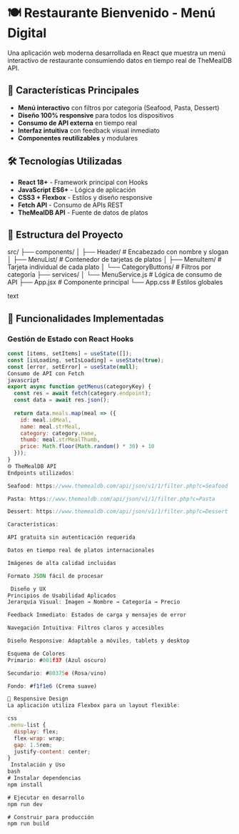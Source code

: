 # 🍽️ Restaurante Bienvenido - Menú Digital

Una aplicación web moderna desarrollada en React que muestra un menú interactivo de restaurante consumiendo datos en tiempo real de TheMealDB API.

## 🚀 Características Principales

- **Menú interactivo** con filtros por categoría (Seafood, Pasta, Dessert)
- **Diseño 100% responsive** para todos los dispositivos
- **Consumo de API externa** en tiempo real
- **Interfaz intuitiva** con feedback visual inmediato
- **Componentes reutilizables** y modulares

## 🛠️ Tecnologías Utilizadas

- **React 18+** - Framework principal con Hooks
- **JavaScript ES6+** - Lógica de aplicación
- **CSS3 + Flexbox** - Estilos y diseño responsive
- **Fetch API** - Consumo de APIs REST
- **TheMealDB API** - Fuente de datos de platos

## 📁 Estructura del Proyecto
src/
├── components/
│ ├── Header/ # Encabezado con nombre y slogan
│ ├── MenuList/ # Contenedor de tarjetas de platos
│ ├── MenuItem/ # Tarjeta individual de cada plato
│ └── CategoryButtons/ # Filtros por categoría
├── services/
│ └── MenuService.js # Lógica de consumo de API
├── App.jsx # Componente principal
└── App.css # Estilos globales

text

## 🎯 Funcionalidades Implementadas

### Gestión de Estado con React Hooks
```javascript
const [items, setItems] = useState([]);
const [isLoading, setIsLoading] = useState(true);
const [error, setError] = useState(null);
Consumo de API con Fetch
javascript
export async function getMenus(categoryKey) {
  const res = await fetch(category.endpoint);
  const data = await res.json();
  
  return data.meals.map(meal => ({
    id: meal.idMeal,
    name: meal.strMeal,
    category: category.name,
    thumb: meal.strMealThumb,
    price: Math.floor(Math.random() * 30) + 10
  }));
}
🌐 TheMealDB API
Endpoints utilizados:

Seafood: https://www.themealdb.com/api/json/v1/1/filter.php?c=Seafood

Pasta: https://www.themealdb.com/api/json/v1/1/filter.php?c=Pasta

Dessert: https://www.themealdb.com/api/json/v1/1/filter.php?c=Dessert

Características:

API gratuita sin autenticación requerida

Datos en tiempo real de platos internacionales

Imágenes de alta calidad incluidas

Formato JSON fácil de procesar

 Diseño y UX
Principios de Usabilidad Aplicados
Jerarquía Visual: Imagen → Nombre → Categoría → Precio

Feedback Inmediato: Estados de carga y mensajes de error

Navegación Intuitiva: Filtros claros y accesibles

Diseño Responsive: Adaptable a móviles, tablets y desktop

Esquema de Colores
Primario: #001f37 (Azul oscuro)

Secundario: #80375e (Rosa/vino)

Fondo: #f1f1e6 (Crema suave)

📱 Responsive Design
La aplicación utiliza Flexbox para un layout flexible:

css
.menu-list {
  display: flex;
  flex-wrap: wrap;
  gap: 1.5rem;
  justify-content: center;
}
 Instalación y Uso
bash
# Instalar dependencias
npm install

# Ejecutar en desarrollo
npm run dev

# Construir para producción
npm run build